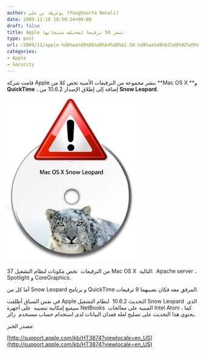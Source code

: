```yaml
---
author: يوغرطة بن علي (Youghourta Benali)
date: 2009-11-10 10:59:14+00:00
draft: false
title: Apple تنشر 58 ترقيعا لمختلف منتجاتها
type: post
url: /2009/11/apple-%d8%aa%d9%86%d8%b4%d8%b1-58-%d8%aa%d8%b1%d9%82%d9%8a%d8%b9%d8%a7-%d9%84%d9%85%d8%ae%d8%aa%d9%84%d9%81-%d9%85%d9%86%d8%aa%d8%ac%d8%a7%d8%aa%d9%87%d8%a7/
categories:
- Apple
- Security
---
```


قامت شركة Apple بنشر مجموعة من الترقيعات الأمنية تخص كلا من **Mac OS X **و **QuickTime** ، إضافة إلى إطلاق الإصدار 10.6.2 من **Snow Leopard**.

![mac-os-x-snow-leopard-icon](mac-os-x-snow-leopard-icon.jpg)


37 من الترقيعات  تخص مكونات لنظام التشغيل Mac OS X  التالية:  Apache server ، Spotlight و CoreGraphics.

أما كل من Snow Leopard و برنامج QuickTime المرفق معه فكان نصيبهما 9 ترقيعات.

في نفس السياق أطلقت Apple التحديث 10.6.2  لنظام التشغيل Snow Leopard  الذي سيمنع إمكانية تنصيبه  على أجهزة NetBooks  المبنية على معالجات Intel Atom ، كما يحتوي هذا التحديث على تصليح لعلة فقدان البيانات لدى استخدام حساب مستخدم  زائر.

مصدر الخبر:

[http://support.apple.com/kb/HT3874?viewlocale=en_US](http://support.apple.com/kb/HT3874?viewlocale=en_US)
